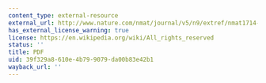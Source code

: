 ```yaml
---
content_type: external-resource
external_url: http://www.nature.com/nmat/journal/v5/n9/extref/nmat1714-s2.pdf
has_external_license_warning: true
license: https://en.wikipedia.org/wiki/All_rights_reserved
status: ''
title: PDF
uid: 39f329a8-610e-4b79-9079-da00b83e42b1
wayback_url: ''
---
```


